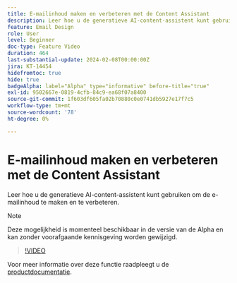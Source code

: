 ```yaml
---
title: E-mailinhoud maken en verbeteren met de Content Assistant
description: Leer hoe u de generatieve AI-content-assistent kunt gebruiken om de e-mailinhoud te maken en te verbeteren.
feature: Email Design
role: User
level: Beginner
doc-type: Feature Video
duration: 464
last-substantial-update: 2024-02-08T00:00:00Z
jira: KT-14454
hidefromtoc: true
hide: true
badgeAlpha: label="Alpha" type="informative" before-title="true"
exl-id: 9502667e-0819-4cfb-84c9-ea68f07a8400
source-git-commit: 1f603df605fa02b70880c0e0741db5927e17f7c5
workflow-type: tm+mt
source-wordcount: '78'
ht-degree: 0%

---
```


# E-mailinhoud maken en verbeteren met de Content Assistant

Leer hoe u de generatieve AI-content-assistent kunt gebruiken om de e-mailinhoud te maken en te verbeteren.

>[!NOTE]
>
> Deze mogelijkheid is momenteel beschikbaar in de versie van de Alpha en kan zonder voorafgaande kennisgeving worden gewijzigd.

>[!VIDEO](https://video.tv.adobe.com/v/3425796/?learn=on)

Voor meer informatie over deze functie raadpleegt u de [productdocumentatie](https://experienceleague.adobe.com/en/docs/campaign-web/v8/msg/email/content/content-assistant/generative-gs).
